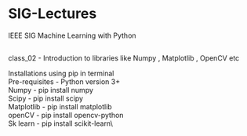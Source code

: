 # SIG-Lectures
IEEE SIG Machine Learning with Python
##
class_02 - Introduction to libraries like Numpy , Matplotlib , OpenCV etc

 Installations using pip in terminal\
 Pre-requisites - Python version 3+\
 Numpy - pip install numpy\
 Scipy - pip install scipy\
 Matplotlib - pip install matplotlib\
 openCV - pip install opencv-python\
 Sk learn - pip install scikit-learn\
